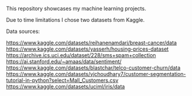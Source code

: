 This repository showcases my machine learning projects.

Due to time limitations I chose two datasets from Kaggle.


Data sources: 

https://www.kaggle.com/datasets/reihanenamdari/breast-cancer/data
https://www.kaggle.com/datasets/yasserh/housing-prices-dataset
https://archive.ics.uci.edu/dataset/228/sms+spam+collection
https://ai.stanford.edu/~amaas/data/sentiment/
https://www.kaggle.com/datasets/blastchar/telco-customer-churn/data
https://www.kaggle.com/datasets/vjchoudhary7/customer-segmentation-tutorial-in-python?select=Mall_Customers.csv
https://www.kaggle.com/datasets/uciml/iris/data
